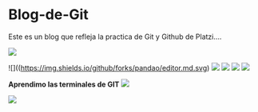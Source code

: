 # Blog-de-Git
Este es un blog que refleja la practica de Git y Github de Platzi....



![](https://drive.google.com/uc?id=1nsGrV6FKkU6cJI0khNwo154ClJjNnIo9)

![]((https://img.shields.io/github/forks/pandao/editor.md.svg) ![](https://img.shields.io/github/tag/pandao/editor.md.svg) ![](https://img.shields.io/github/release/pandao/editor.md.svg) ![](https://img.shields.io/github/issues/pandao/editor.md.svg) ![](https://img.shields.io/bower/v/editor.md.svg)


**Aprendimo las terminales de GIT**
![](https://drive.google.com/uc?id=1GltHWW5EjpktsMKCfhzBMNtgGD_wngh1)

![](https://drive.google.com/uc?id=1LMTeP6EN_fAMP3Zp3VrRw2eZwlb3CW5a)

